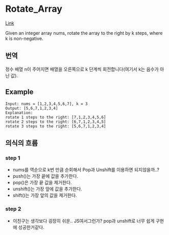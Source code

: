 # Rotate_Array

[Link](https://leetcode.com/explore/interview/card/top-interview-questions-easy/92/array/646/)

Given an integer array nums, rotate the array to the right by k steps, where k is non-negative.

## 번역

정수 배열 n이 주어지면 배열을 오른쪽으로 k 단계씩 회전합니다(여기서 k는 음수가 아닌 값).

## Example

```
Input: nums = [1,2,3,4,5,6,7], k = 3
Output: [5,6,7,1,2,3,4]
Explanation:
rotate 1 steps to the right: [7,1,2,3,4,5,6]
rotate 2 steps to the right: [6,7,1,2,3,4,5]
rotate 3 steps to the right: [5,6,7,1,2,3,4]
```

## 의식의 흐름

### step 1
- nums를 역순으로 k번 만큼 순회해서 Pop과 Unshift를 이용하면 되지않을까..?
- push()는 가장 끝에 값을 추가한다.
- pop()은 가장 끝 값을 제거한다.
- unshift()는 가장 앞에 값을 추가한다.
- shift()는 가장 앞의 값을 제거한다.

### step 2
- 이친구는 생각보다 굉장히 쉬운.. JS여서그런가? pop과 unshift로 너무 쉽게 구현에 성공한거같다.